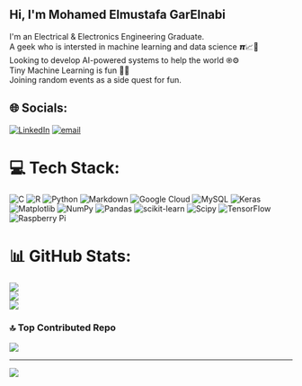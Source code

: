 ## Hi, I'm Mohamed Elmustafa GarElnabi

I'm an Electrical & Electronics Engineering Graduate.<br>
A geek who is intersted in machine learning and data science 𝞹📈🧠<br>
Looking to develop AI-powered systems to help the world ֎⚙️ <br>
Tiny Machine Learning is fun 🤖😆 <br>
Joining random events as a side quest for fun. <br>


## 🌐 Socials:
[![LinkedIn](https://img.shields.io/badge/LinkedIn-%230077B5.svg?logo=linkedin&logoColor=white)](https://linkedin.com/in/mohamed-elmustafa-garelnabi-681535243) 
[![email](https://img.shields.io/badge/Email-D14836?logo=gmail&logoColor=white)](mailto:mustofo@live.com) 

# 💻 Tech Stack:
![C](https://img.shields.io/badge/c-%2300599C.svg?style=for-the-badge&logo=c&logoColor=white) ![R](https://img.shields.io/badge/r-%23276DC3.svg?style=for-the-badge&logo=r&logoColor=white) ![Python](https://img.shields.io/badge/python-3670A0?style=for-the-badge&logo=python&logoColor=ffdd54) ![Markdown](https://img.shields.io/badge/markdown-%23000000.svg?style=for-the-badge&logo=markdown&logoColor=white) ![Google Cloud](https://img.shields.io/badge/GoogleCloud-%234285F4.svg?style=for-the-badge&logo=google-cloud&logoColor=white) ![MySQL](https://img.shields.io/badge/mysql-4479A1.svg?style=for-the-badge&logo=mysql&logoColor=white) ![Keras](https://img.shields.io/badge/Keras-%23D00000.svg?style=for-the-badge&logo=Keras&logoColor=white) ![Matplotlib](https://img.shields.io/badge/Matplotlib-%23ffffff.svg?style=for-the-badge&logo=Matplotlib&logoColor=black) ![NumPy](https://img.shields.io/badge/numpy-%23013243.svg?style=for-the-badge&logo=numpy&logoColor=white) ![Pandas](https://img.shields.io/badge/pandas-%23150458.svg?style=for-the-badge&logo=pandas&logoColor=white) ![scikit-learn](https://img.shields.io/badge/scikit--learn-%23F7931E.svg?style=for-the-badge&logo=scikit-learn&logoColor=white) ![Scipy](https://img.shields.io/badge/SciPy-%230C55A5.svg?style=for-the-badge&logo=scipy&logoColor=%white) ![TensorFlow](https://img.shields.io/badge/TensorFlow-%23FF6F00.svg?style=for-the-badge&logo=TensorFlow&logoColor=white) ![Raspberry Pi](https://img.shields.io/badge/-Raspberry_Pi-C51A4A?style=for-the-badge&logo=Raspberry-Pi)
# 📊 GitHub Stats:
![](https://github-readme-stats.vercel.app/api?username=mistafo11&theme=github_dark&hide_border=false&include_all_commits=false&count_private=false)<br/>
![](https://nirzak-streak-stats.vercel.app/?user=mistafo11&theme=github_dark&hide_border=false)<br/>
![](https://github-readme-stats.vercel.app/api/top-langs/?username=mistafo11&theme=github_dark&hide_border=false&include_all_commits=false&count_private=false&layout=compact)

### 🔝 Top Contributed Repo
![](https://github-contributor-stats.vercel.app/api?username=mistafo11&limit=5&theme=dark&combine_all_yearly_contributions=true)

---
[![](https://visitcount.itsvg.in/api?id=mistafo11&icon=0&color=0)](https://visitcount.itsvg.in)

<!-- Proudly created with GPRM ( https://gprm.itsvg.in ) -->
